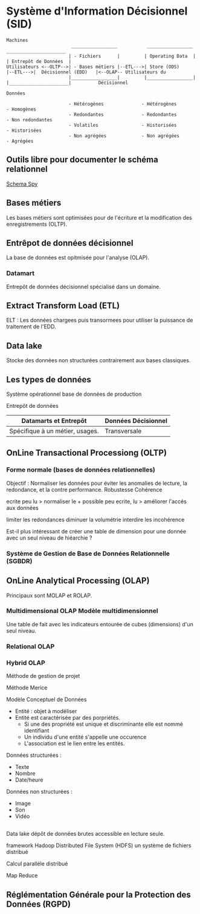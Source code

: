 # Système d'Information Décisionnel (SID)

```sequence
Machines
                        _________________           _________________           ______________________
                       | - Fichiers      |         | Operating Data  |         | Entrepôt de Données  |          
Utilisateurs <--OLTP-->| - Bases métiers |--ETL--->| Store (ODS)     |--ETL--->|  Décisionnel (EDD)   |<--OLAP-- Utilisateurs du 
                       |_________________|         |_________________|         |______________________|          Décisionnel

Données

                       - Hétérogènes              - Hétérogènes                 - Homogènes
                       - Redondantes              - Redondantes                 - Non redondantes
                       - Volatiles                - Historisées                 - Historisées
                       - Non agrégées             - Non agrégées                - Agrégées

```

## Outils libre pour documenter le schéma relationnel

[Schema Spy](http://schemaspy.org/)


## Bases métiers 

Les bases métiers sont optimisées pour de l'écriture et la modification des enregistrements (OLTP). 

## Entrêpot de données décisionnel

La base de données est opitmisée pour l'analyse (OLAP).

### Datamart

Entrepôt de données décisionnel spécialisé dans un domaine.

## Extract Transform Load (ETL)

ELT : Les données chargees puis transormees pour utiliser la puissance de traitement de l'EDD.

## Data lake

Stocke des données non structurées contrairement aux bases classiques.

## Les types de données


Système opérationnel
base de données de production

Entrepôt de données

| Datamarts et Entrepôt | Données Décisionnel |
|---|---|
| Spécifique à un métier, usages. | Transversale |

## OnLine Transactional Processiong (OLTP)

### Forme normale (bases de données relationnelles)

Objectif : Normaliser les données pour éviter les anomalies de lecture, la redondance, et la contre performance. Robustesse Cohérence

ecrite peu lu > normaliser le + possible
peu ecrite, lu > améliorer l'accés aux données

limiter les redondances
diminuer la volumétrie
interdire les incohérence

Est-il plus intéressant de créer une table de dimension pour une donnée avec un seul niveau de hiéarchie ?

### Système de Gestion de Base de Données Relationnelle (SGBDR)

## OnLine Analytical Processing (OLAP)

Principaux sont MOLAP et ROLAP.

### Multidimensional OLAP Modèle multidimensionnel

Une table de fait avec les indicateurs entourée de cubes (dimensions) d'un seul niveau.

### Relational OLAP

### Hybrid OLAP

Méthode de gestion de projet

Méthode Merice

Modèle Conceptuel de Données

* Entité : objet à modéliser
* Entité est caractérisée par des porpriétés.
  * Si une des propriété est unique et discriminante elle est nommé identifiant
  * Un individu d'une entité s'appelle une occurence
  * L'association est le lien entre les entités.

Données structurées :
* Texte
* Nombre
* Date/heure

Données non structurées :
* Image
* Son 
* Vidéo

## 

Data lake dépôt de données brutes accessible en lecture seule.

framework 
Hadoop Distributed File System (HDFS) un système de fichiers distribué

Calcul paralléle distribué

Map Reduce 

## Réglémentation Générale pour la Protection des Données (RGPD)   

